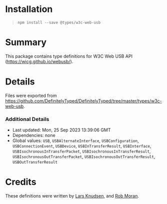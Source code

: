 # Installation
> `npm install --save @types/w3c-web-usb`

# Summary
This package contains type definitions for W3C Web USB API (https://wicg.github.io/webusb/).

# Details
Files were exported from https://github.com/DefinitelyTyped/DefinitelyTyped/tree/master/types/w3c-web-usb.

### Additional Details
 * Last updated: Mon, 25 Sep 2023 13:39:06 GMT
 * Dependencies: none
 * Global values: `USB`, `USBAlternateInterface`, `USBConfiguration`, `USBConnectionEvent`, `USBDevice`, `USBInTransferResult`, `USBInterface`, `USBIsochronousInTransferPacket`, `USBIsochronousInTransferResult`, `USBIsochronousOutTransferPacket`, `USBIsochronousOutTransferResult`, `USBOutTransferResult`

# Credits
These definitions were written by [Lars Knudsen](https://github.com/larsgk), and [Rob Moran](https://github.com/thegecko).
